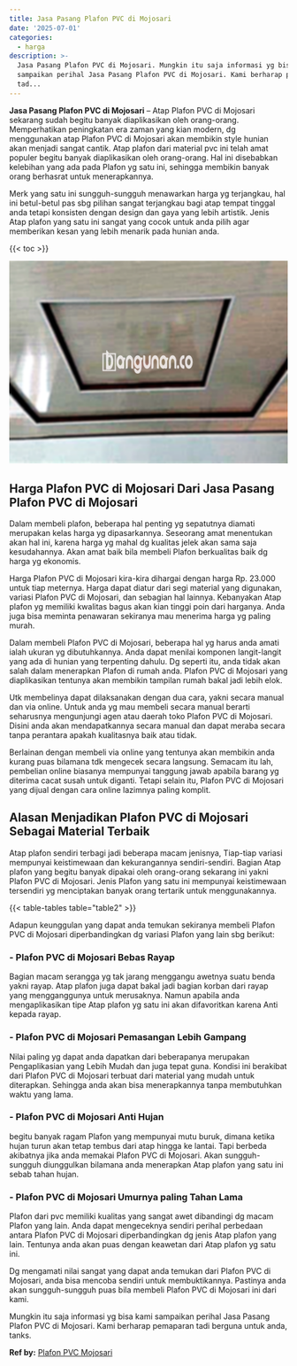 ```yaml
---
title: Jasa Pasang Plafon PVC di Mojosari
date: '2025-07-01'
categories:
  - harga
description: >-
  Jasa Pasang Plafon PVC di Mojosari. Mungkin itu saja informasi yg bisa kami
  sampaikan perihal Jasa Pasang Plafon PVC di Mojosari. Kami berharap pemaparan
  tad...
---
```


**Jasa Pasang Plafon PVC di Mojosari** – Atap Plafon PVC di Mojosari sekarang sudah begitu banyak diaplikasikan oleh orang-orang. Memperhatikan peningkatan era zaman yang kian modern, dg menggunakan atap Plafon PVC di Mojosari akan membikin style hunian akan menjadi sangat cantik. Atap plafon dari material pvc ini telah amat populer begitu banyak diaplikasikan oleh orang-orang. Hal ini disebabkan kelebihan yang ada pada Plafon yg satu ini, sehingga membikin banyak orang berhasrat untuk menerapkannya.

Merk yang satu ini sungguh-sungguh menawarkan harga yg terjangkau, hal ini betul-betul pas sbg pilihan sangat terjangkau bagi atap tempat tinggal anda tetapi konsisten dengan design dan gaya yang lebih artistik. Jenis Atap plafon yang satu ini sangat yang cocok untuk anda pilih agar memberikan kesan yang lebih menarik pada hunian anda.

{{< toc >}}

![Jasa Pasang Plafon PVC di Mojosari](/images/flafond-pvc-murah14.png)

## Harga Plafon PVC di Mojosari Dari Jasa Pasang Plafon PVC di Mojosari

Dalam membeli plafon, beberapa hal penting yg sepatutnya diamati merupakan kelas harga yg dipasarkannya. Seseorang amat menentukan akan hal ini, karena harga yg mahal dg kualitas jelek akan sama saja kesudahannya. Akan amat baik bila membeli Plafon berkualitas baik dg harga yg ekonomis.

Harga Plafon PVC di Mojosari kira-kira dihargai dengan harga Rp. 23.000 untuk tiap meternya. Harga dapat diatur dari segi material yang digunakan, variasi Plafon PVC di Mojosari, dan sebagian hal lainnya. Kebanyakan Atap plafon yg memiliki kwalitas bagus akan kian tinggi poin dari harganya. Anda juga bisa meminta penawaran sekiranya mau menerima harga yg paling murah.

Dalam membeli Plafon PVC di Mojosari, beberapa hal yg harus anda amati ialah ukuran yg dibutuhkannya. Anda dapat menilai komponen langit-langit yang ada di hunian yang terpenting dahulu. Dg seperti itu, anda tidak akan salah dalam menerapkan Plafon di rumah anda. Plafon PVC di Mojosari yang diaplikasikan tentunya akan membikin tampilan rumah bakal jadi lebih elok.

Utk membelinya dapat dilaksanakan dengan dua cara, yakni secara manual dan via online. Untuk anda yg mau membeli secara manual berarti seharusnya mengunjungi agen atau daerah toko Plafon PVC di Mojosari. Disini anda akan mendapatkannya secara manual dan dapat meraba secara tanpa perantara apakah kualitasnya baik atau tidak.

Berlainan dengan membeli via online yang tentunya akan membikin anda kurang puas bilamana tdk mengecek secara langsung. Semacam itu lah, pembelian online biasanya mempunyai tanggung jawab apabila barang yg diterima cacat susah untuk diganti. Tetapi selain itu, Plafon PVC di Mojosari yang dijual dengan cara online lazimnya paling komplit.

## Alasan Menjadikan Plafon PVC di Mojosari Sebagai Material Terbaik

Atap plafon sendiri terbagi jadi beberapa macam jenisnya, Tiap-tiap variasi mempunyai keistimewaan dan kekurangannya sendiri-sendiri. Bagian Atap plafon yang begitu banyak dipakai oleh orang-orang sekarang ini yakni Plafon PVC di Mojosari. Jenis Plafon yang satu ini mempunyai keistimewaan tersendiri yg menciptakan banyak orang tertarik untuk menggunakannya.

{{< table-tables table="table2" >}}

Adapun keunggulan yang dapat anda temukan sekiranya membeli Plafon PVC di Mojosari diperbandingkan dg variasi Plafon yang lain sbg berikut:

### \- Plafon PVC di Mojosari Bebas Rayap

Bagian macam serangga yg tak jarang menggangu awetnya suatu benda yakni rayap. Atap plafon juga dapat bakal jadi bagian korban dari rayap yang mengganggunya untuk merusaknya. Namun apabila anda mengaplikasikan tipe Atap plafon yg satu ini akan difavoritkan karena Anti kepada rayap.

### \- Plafon PVC di Mojosari Pemasangan Lebih Gampang

Nilai paling yg dapat anda dapatkan dari beberapanya merupakan Pengaplikasian yang Lebih Mudah dan juga tepat guna. Kondisi ini berakibat dari Plafon PVC di Mojosari terbuat dari material yang mudah untuk diterapkan. Sehingga anda akan bisa menerapkannya tanpa membutuhkan waktu yang lama.

### \- Plafon PVC di Mojosari Anti Hujan

begitu banyak ragam Plafon yang mempunyai mutu buruk, dimana ketika hujan turun akan tetap tembus dari atap hingga ke lantai. Tapi berbeda akibatnya jika anda memakai Plafon PVC di Mojosari. Akan sungguh-sungguh diunggulkan bilamana anda menerapkan Atap plafon yang satu ini sebab tahan hujan.

### \- Plafon PVC di Mojosari Umurnya paling Tahan Lama

Plafon dari pvc memiliki kualitas yang sangat awet dibandingi dg macam Plafon yang lain. Anda dapat mengeceknya sendiri perihal perbedaan antara Plafon PVC di Mojosari diperbandingkan dg jenis Atap plafon yang lain. Tentunya anda akan puas dengan keawetan dari Atap plafon yg satu ini.

Dg mengamati nilai sangat yang dapat anda temukan dari Plafon PVC di Mojosari, anda bisa mencoba sendiri untuk membuktikannya. Pastinya anda akan sungguh-sungguh puas bila membeli Plafon PVC di Mojosari ini dari kami.

Mungkin itu saja informasi yg bisa kami sampaikan perihal Jasa Pasang Plafon PVC di Mojosari. Kami berharap pemaparan tadi berguna untuk anda, tanks.

**Ref by:** [Plafon PVC Mojosari](https://id.wikipedia.org/wiki/Plafon)

